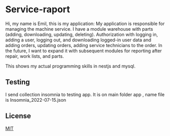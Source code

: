 # Service-raport

Hi, my name is Emil, this is my application: My application is responsible for managing the machine service. 
I have a module warehouse with parts  (adding, downloading, updating, deleting). 
Authorization with logging in, adding a user, logging out, and downloading logged-in user data and adding orders,
updating orders, adding service technicians to the order. In the future, I want to expand it with subsequent modules for reporting after repair,
work lists, and parts.

This shows my actual programming skills in nestjs and mysql.

## Testing 
I send collection insomnia to testing app. It is on main folder app , name file is Insomnia_2022-07-15.json

## License
[MIT](https://choosealicense.com/licenses/mit/)
